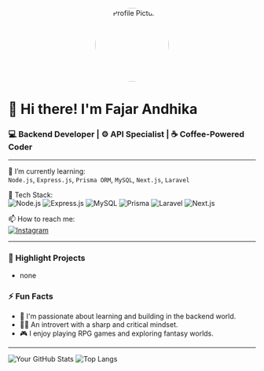 <p align="center">
  <img src="https://github.com/yourusername.png" width="150" style="border-radius: 50%;" alt="Profile Picture"/>
</p>

# 👋 Hi there! I'm Fajar Andhika

### 💻 Backend Developer | ⚙️ API Specialist | ☕ Coffee-Powered Coder

---

🌱 I’m currently learning:  
`Node.js`, `Express.js`, `Prisma ORM`, `MySQL`, `Next.js`, `Laravel`

🚀 Tech Stack:  
![Node.js](https://img.shields.io/badge/Node.js-339933?style=for-the-badge&logo=nodedotjs&logoColor=white)
![Express.js](https://img.shields.io/badge/Express.js-000000?style=for-the-badge&logo=express&logoColor=white)
![MySQL](https://img.shields.io/badge/MySQL-005C84?style=for-the-badge&logo=mysql&logoColor=white)
![Prisma](https://img.shields.io/badge/Prisma-2D3748?style=for-the-badge&logo=prisma&logoColor=white)
![Laravel](https://img.shields.io/badge/Laravel-FB503B?style=for-the-badge&logo=laravel&logoColor=white)
![Next.js](https://img.shields.io/badge/Next.js-000000?style=for-the-badge&logo=next.js&logoColor=white)

📫 How to reach me:  
[![Instagram](https://img.shields.io/badge/@fandh-E4405F?style=for-the-badge&logo=instagram&logoColor=white)](https://instagram.com/fandh._)

---

### 📌 Highlight Projects

- none

### ⚡ Fun Facts

- 🧠 I'm passionate about learning and building in the backend world.
- 🧍‍♂️ An introvert with a sharp and critical mindset.
- 🎮 I enjoy playing RPG games and exploring fantasy worlds.


---

![Your GitHub Stats](https://github-readme-stats.vercel.app/api?username=fan-png&show_icons=true&theme=radical)
![Top Langs](https://github-readme-stats.vercel.app/api/top-langs/?username=fan-png&layout=compact&theme=radical)

